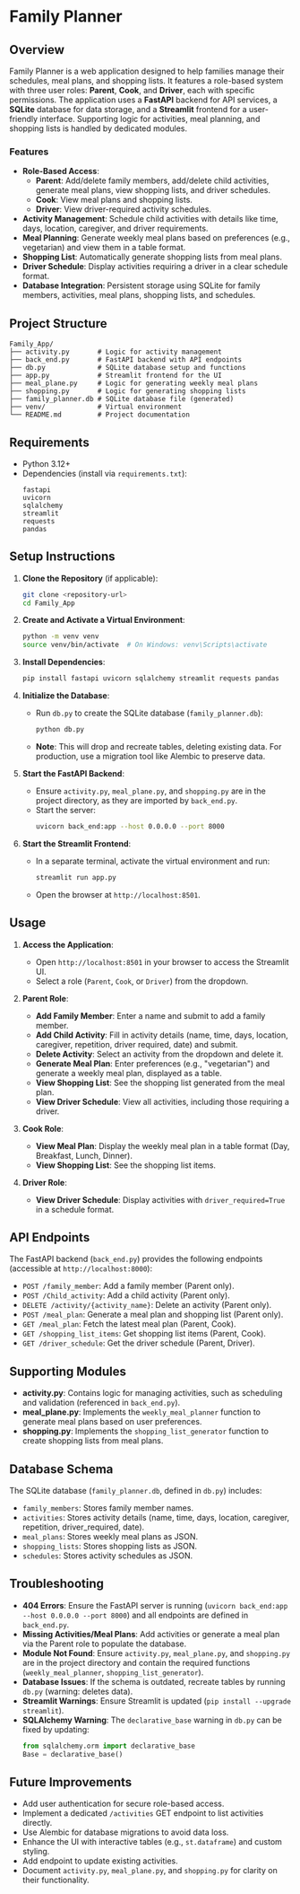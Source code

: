 # Family Planner

## Overview
Family Planner is a web application designed to help families manage their schedules, meal plans, and shopping lists. It features a role-based system with three user roles: **Parent**, **Cook**, and **Driver**, each with specific permissions. The application uses a **FastAPI** backend for API services, a **SQLite** database for data storage, and a **Streamlit** frontend for a user-friendly interface. Supporting logic for activities, meal planning, and shopping lists is handled by dedicated modules.

### Features
- **Role-Based Access**:
  - **Parent**: Add/delete family members, add/delete child activities, generate meal plans, view shopping lists, and driver schedules.
  - **Cook**: View meal plans and shopping lists.
  - **Driver**: View driver-required activity schedules.
- **Activity Management**: Schedule child activities with details like time, days, location, caregiver, and driver requirements.
- **Meal Planning**: Generate weekly meal plans based on preferences (e.g., vegetarian) and view them in a table format.
- **Shopping List**: Automatically generate shopping lists from meal plans.
- **Driver Schedule**: Display activities requiring a driver in a clear schedule format.
- **Database Integration**: Persistent storage using SQLite for family members, activities, meal plans, shopping lists, and schedules.

## Project Structure
```
Family_App/
├── activity.py       # Logic for activity management
├── back_end.py       # FastAPI backend with API endpoints
├── db.py             # SQLite database setup and functions
├── app.py            # Streamlit frontend for the UI
├── meal_plane.py     # Logic for generating weekly meal plans
├── shopping.py       # Logic for generating shopping lists
├── family_planner.db # SQLite database file (generated)
├── venv/             # Virtual environment
└── README.md         # Project documentation
```

## Requirements
- Python 3.12+
- Dependencies (install via `requirements.txt`):
  ```
  fastapi
  uvicorn
  sqlalchemy
  streamlit
  requests
  pandas
  ```

## Setup Instructions
1. **Clone the Repository** (if applicable):
   ```bash
   git clone <repository-url>
   cd Family_App
   ```

2. **Create and Activate a Virtual Environment**:
   ```bash
   python -m venv venv
   source venv/bin/activate  # On Windows: venv\Scripts\activate
   ```

3. **Install Dependencies**:
   ```bash
   pip install fastapi uvicorn sqlalchemy streamlit requests pandas
   ```

4. **Initialize the Database**:
   - Run `db.py` to create the SQLite database (`family_planner.db`):
     ```bash
     python db.py
     ```
   - **Note**: This will drop and recreate tables, deleting existing data. For production, use a migration tool like Alembic to preserve data.

5. **Start the FastAPI Backend**:
   - Ensure `activity.py`, `meal_plane.py`, and `shopping.py` are in the project directory, as they are imported by `back_end.py`.
   - Start the server:
     ```bash
     uvicorn back_end:app --host 0.0.0.0 --port 8000
     ```

6. **Start the Streamlit Frontend**:
   - In a separate terminal, activate the virtual environment and run:
     ```bash
     streamlit run app.py
     ```
   - Open the browser at `http://localhost:8501`.

## Usage
1. **Access the Application**:
   - Open `http://localhost:8501` in your browser to access the Streamlit UI.
   - Select a role (`Parent`, `Cook`, or `Driver`) from the dropdown.

2. **Parent Role**:
   - **Add Family Member**: Enter a name and submit to add a family member.
   - **Add Child Activity**: Fill in activity details (name, time, days, location, caregiver, repetition, driver required, date) and submit.
   - **Delete Activity**: Select an activity from the dropdown and delete it.
   - **Generate Meal Plan**: Enter preferences (e.g., "vegetarian") and generate a weekly meal plan, displayed as a table.
   - **View Shopping List**: See the shopping list generated from the meal plan.
   - **View Driver Schedule**: View all activities, including those requiring a driver.

3. **Cook Role**:
   - **View Meal Plan**: Display the weekly meal plan in a table format (Day, Breakfast, Lunch, Dinner).
   - **View Shopping List**: See the shopping list items.

4. **Driver Role**:
   - **View Driver Schedule**: Display activities with `driver_required=True` in a schedule format.

## API Endpoints
The FastAPI backend (`back_end.py`) provides the following endpoints (accessible at `http://localhost:8000`):
- `POST /family_member`: Add a family member (Parent only).
- `POST /Child_activity`: Add a child activity (Parent only).
- `DELETE /activity/{activity_name}`: Delete an activity (Parent only).
- `POST /meal_plan`: Generate a meal plan and shopping list (Parent only).
- `GET /meal_plan`: Fetch the latest meal plan (Parent, Cook).
- `GET /shopping_list_items`: Get shopping list items (Parent, Cook).
- `GET /driver_schedule`: Get the driver schedule (Parent, Driver).

## Supporting Modules
- **activity.py**: Contains logic for managing activities, such as scheduling and validation (referenced in `back_end.py`).
- **meal_plane.py**: Implements the `weekly_meal_planner` function to generate meal plans based on user preferences.
- **shopping.py**: Implements the `shopping_list_generator` function to create shopping lists from meal plans.

## Database Schema
The SQLite database (`family_planner.db`, defined in `db.py`) includes:
- `family_members`: Stores family member names.
- `activities`: Stores activity details (name, time, days, location, caregiver, repetition, driver_required, date).
- `meal_plans`: Stores weekly meal plans as JSON.
- `shopping_lists`: Stores shopping lists as JSON.
- `schedules`: Stores activity schedules as JSON.

## Troubleshooting
- **404 Errors**: Ensure the FastAPI server is running (`uvicorn back_end:app --host 0.0.0.0 --port 8000`) and all endpoints are defined in `back_end.py`.
- **Missing Activities/Meal Plans**: Add activities or generate a meal plan via the Parent role to populate the database.
- **Module Not Found**: Ensure `activity.py`, `meal_plane.py`, and `shopping.py` are in the project directory and contain the required functions (`weekly_meal_planner`, `shopping_list_generator`).
- **Database Issues**: If the schema is outdated, recreate tables by running `db.py` (warning: deletes data).
- **Streamlit Warnings**: Ensure Streamlit is updated (`pip install --upgrade streamlit`).
- **SQLAlchemy Warning**: The `declarative_base` warning in `db.py` can be fixed by updating:
  ```python
  from sqlalchemy.orm import declarative_base
  Base = declarative_base()
  ```

## Future Improvements
- Add user authentication for secure role-based access.
- Implement a dedicated `/activities` GET endpoint to list activities directly.
- Use Alembic for database migrations to avoid data loss.
- Enhance the UI with interactive tables (e.g., `st.dataframe`) and custom styling.
- Add endpoint to update existing activities.
- Document `activity.py`, `meal_plane.py`, and `shopping.py` for clarity on their functionality.
